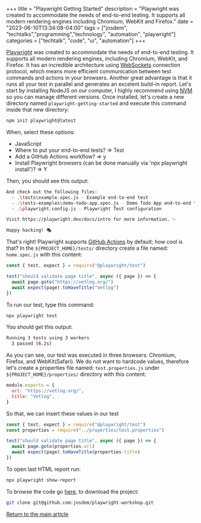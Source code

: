 +++
title =  "Playwright Getting Started"
description = "Playwright was created to accommodate the needs of end-to-end testing. It supports all modern rendering engines including Chromium, WebKit and Firefox."
date = "2023-06-10T13:34:08-04:00"
tags = ["josdem", "techtalks","programming","technology", "automation", "playwright"]
categories = ["techtalk", "code", "ui", "automation"]
+++

[Playwright](https://playwright.dev/) was created to accommodate the needs of end-to-end testing. It supports all modern rendering engines, including Chromium, WebKit, and Firefox. It has an incredible architecture using [WebSockets](https://developer.mozilla.org/en-US/docs/Web/API/WebSockets_API) connection protocol, which means more efficient communication between test commands and actions in your browsers. Another great advantage is that it runs all your test in parallel and generates an excelent build-in report. Let's start by installing NodeJS on our computer, I highly recommend using [NVM](https://github.com/nvm-sh/nvm) so you can manage different versions. Once installed, let's create a new directory named `playwright-getting-started` and execute this command inside that new directory:

```bash
npm init playwright@latest
```

When, select these options:
- JavaScript
- Where to put your end-to-end tests? => Test
- Add a GitHub Actions workflow? => y
- Install Playwright browsers (can be done manually via 'npx playwright install')? => Y

Then, you should see this output:

```bash
And check out the following files:
  - .\tests\example.spec.js - Example end-to-end test
  - .\tests-examples\demo-todo-app.spec.js - Demo Todo App end-to-end tests
  - .\playwright.config.js - Playwright Test configuration

Visit https://playwright.dev/docs/intro for more information. ✨

Happy hacking! 🎭
```

That's right! Playwright supports [GitHub Actions](https://github.com/features/actions) by default; how cool is that? In the `${PROJECT_HOME}/tests/` directory create a file named: `home.spec.js` with this content:

```javascript
const { test, expect } = require("@playwright/test")

test("should validate page title", async ({ page }) => {
  await page.goto("https://vetlog.org/")
  await expect(page).toHaveTitle("Vetlog")
})
```

To run our test, type this command:

```bash
npx playwright test
```

You should get this output:

```bash
Running 3 tests using 3 workers
  3 passed (6.2s)
```
As you can see, our test was executed in three browsers: Chromium, Firefox, and WebKit(Safari). We do not want to hardcode values, therefore let's create a properties file named: `test.properties.js` under `${PROJECT_HOME}/properties/` directory with this content:

```javascript
module.exports = {
  url: "https://vetlog.org/",
  title: "Vetlog",
}
```

So that, we can insert these values in our test

```javascript
const { test, expect } = require("@playwright/test")
const properties = require("../properties/test.properties")

test("should validate page title", async ({ page }) => {
  await page.goto(properties.url)
  await expect(page).toHaveTitle(properties.title)
})
```

To open last HTML report run:

```bash
npx playwright show-report
```

To browse the code go [here](https://github.com/josdem/playwright-workshop), to download the project:

```bash
git clone git@github.com:josdem/playwright-workshop.git
```

[Return to the main article](/techtalk/ux)